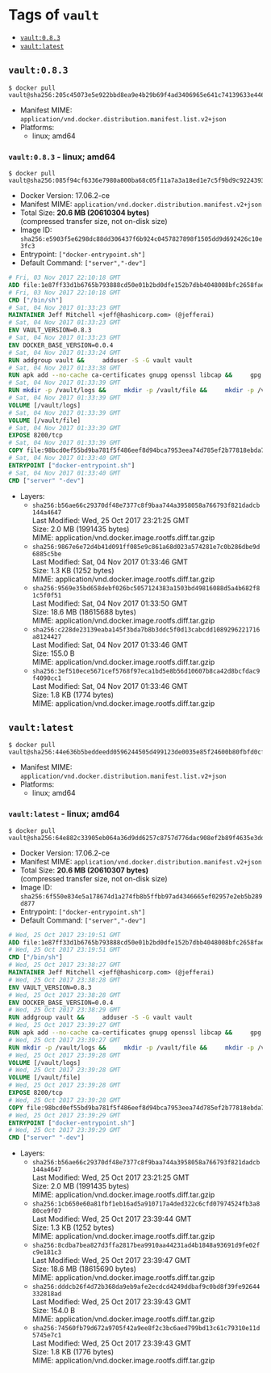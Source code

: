 <!-- THIS FILE IS GENERATED VIA './update-remote.sh' -->

# Tags of `vault`

-	[`vault:0.8.3`](#vault083)
-	[`vault:latest`](#vaultlatest)

## `vault:0.8.3`

```console
$ docker pull vault@sha256:205c45073e5e922bbd8ea9e4b29b69f4ad3406965e641c74139633e44601f83f
```

-	Manifest MIME: `application/vnd.docker.distribution.manifest.list.v2+json`
-	Platforms:
	-	linux; amd64

### `vault:0.8.3` - linux; amd64

```console
$ docker pull vault@sha256:085f94cf6336e7980a800ba68c05f11a7a3a18ed1e7c5f9bd9c9224393515c40
```

-	Docker Version: 17.06.2-ce
-	Manifest MIME: `application/vnd.docker.distribution.manifest.v2+json`
-	Total Size: **20.6 MB (20610304 bytes)**  
	(compressed transfer size, not on-disk size)
-	Image ID: `sha256:e5903f5e6298dc88dd306437f6b924c0457827898f1505dd9d692426c10e3fc3`
-	Entrypoint: `["docker-entrypoint.sh"]`
-	Default Command: `["server","-dev"]`

```dockerfile
# Fri, 03 Nov 2017 22:10:18 GMT
ADD file:1e87ff33d1b6765b793888cd50e01b2bd0dfe152b7dbb4048008bfc2658faea7 in / 
# Fri, 03 Nov 2017 22:10:18 GMT
CMD ["/bin/sh"]
# Sat, 04 Nov 2017 01:33:23 GMT
MAINTAINER Jeff Mitchell <jeff@hashicorp.com> (@jefferai)
# Sat, 04 Nov 2017 01:33:23 GMT
ENV VAULT_VERSION=0.8.3
# Sat, 04 Nov 2017 01:33:23 GMT
ENV DOCKER_BASE_VERSION=0.0.4
# Sat, 04 Nov 2017 01:33:24 GMT
RUN addgroup vault &&     adduser -S -G vault vault
# Sat, 04 Nov 2017 01:33:38 GMT
RUN apk add --no-cache ca-certificates gnupg openssl libcap &&     gpg --keyserver pgp.mit.edu --recv-keys 91A6E7F85D05C65630BEF18951852D87348FFC4C &&     mkdir -p /tmp/build &&     cd /tmp/build &&     wget https://releases.hashicorp.com/docker-base/${DOCKER_BASE_VERSION}/docker-base_${DOCKER_BASE_VERSION}_linux_amd64.zip &&     wget https://releases.hashicorp.com/docker-base/${DOCKER_BASE_VERSION}/docker-base_${DOCKER_BASE_VERSION}_SHA256SUMS &&     wget https://releases.hashicorp.com/docker-base/${DOCKER_BASE_VERSION}/docker-base_${DOCKER_BASE_VERSION}_SHA256SUMS.sig &&     gpg --batch --verify docker-base_${DOCKER_BASE_VERSION}_SHA256SUMS.sig docker-base_${DOCKER_BASE_VERSION}_SHA256SUMS &&     grep ${DOCKER_BASE_VERSION}_linux_amd64.zip docker-base_${DOCKER_BASE_VERSION}_SHA256SUMS | sha256sum -c &&     unzip docker-base_${DOCKER_BASE_VERSION}_linux_amd64.zip &&     cp bin/gosu bin/dumb-init /bin &&     wget https://releases.hashicorp.com/vault/${VAULT_VERSION}/vault_${VAULT_VERSION}_linux_amd64.zip &&     wget https://releases.hashicorp.com/vault/${VAULT_VERSION}/vault_${VAULT_VERSION}_SHA256SUMS &&     wget https://releases.hashicorp.com/vault/${VAULT_VERSION}/vault_${VAULT_VERSION}_SHA256SUMS.sig &&     gpg --batch --verify vault_${VAULT_VERSION}_SHA256SUMS.sig vault_${VAULT_VERSION}_SHA256SUMS &&     grep vault_${VAULT_VERSION}_linux_amd64.zip vault_${VAULT_VERSION}_SHA256SUMS | sha256sum -c &&     unzip -d /bin vault_${VAULT_VERSION}_linux_amd64.zip &&     cd /tmp &&     rm -rf /tmp/build &&     apk del gnupg openssl &&     rm -rf /root/.gnupg
# Sat, 04 Nov 2017 01:33:39 GMT
RUN mkdir -p /vault/logs &&     mkdir -p /vault/file &&     mkdir -p /vault/config &&     chown -R vault:vault /vault
# Sat, 04 Nov 2017 01:33:39 GMT
VOLUME [/vault/logs]
# Sat, 04 Nov 2017 01:33:39 GMT
VOLUME [/vault/file]
# Sat, 04 Nov 2017 01:33:39 GMT
EXPOSE 8200/tcp
# Sat, 04 Nov 2017 01:33:39 GMT
COPY file:98bcd0ef55bd9ba781f5f486eef8d94bca7953eea74d785ef2b77818ebda7972 in /usr/local/bin/docker-entrypoint.sh 
# Sat, 04 Nov 2017 01:33:40 GMT
ENTRYPOINT ["docker-entrypoint.sh"]
# Sat, 04 Nov 2017 01:33:40 GMT
CMD ["server" "-dev"]
```

-	Layers:
	-	`sha256:b56ae66c29370df48e7377c8f9baa744a3958058a766793f821dadcb144a4647`  
		Last Modified: Wed, 25 Oct 2017 23:21:25 GMT  
		Size: 2.0 MB (1991435 bytes)  
		MIME: application/vnd.docker.image.rootfs.diff.tar.gzip
	-	`sha256:9867e6e72d4b41d091ff085e9c861a68d023a574281e7c0b286dbe9d6885c5be`  
		Last Modified: Sat, 04 Nov 2017 01:33:46 GMT  
		Size: 1.3 KB (1252 bytes)  
		MIME: application/vnd.docker.image.rootfs.diff.tar.gzip
	-	`sha256:9569e35bd658debf026bc5057124383a1503bd49816088d5a4b682f81c5f0f51`  
		Last Modified: Sat, 04 Nov 2017 01:33:50 GMT  
		Size: 18.6 MB (18615688 bytes)  
		MIME: application/vnd.docker.image.rootfs.diff.tar.gzip
	-	`sha256:c228de23139eaba145f3bda7b8b3ddc5f0d13cabcdd1089296221716a8124427`  
		Last Modified: Sat, 04 Nov 2017 01:33:46 GMT  
		Size: 155.0 B  
		MIME: application/vnd.docker.image.rootfs.diff.tar.gzip
	-	`sha256:3ef510ece5671cef5768f97eca1bd5e8b56d10607b8ca42d8bcfdac9f4090cc1`  
		Last Modified: Sat, 04 Nov 2017 01:33:46 GMT  
		Size: 1.8 KB (1774 bytes)  
		MIME: application/vnd.docker.image.rootfs.diff.tar.gzip

## `vault:latest`

```console
$ docker pull vault@sha256:44e636b5beddeedd0596244505d499123de0035e85f24600b80fbfd0cf84c721
```

-	Manifest MIME: `application/vnd.docker.distribution.manifest.list.v2+json`
-	Platforms:
	-	linux; amd64

### `vault:latest` - linux; amd64

```console
$ docker pull vault@sha256:64e882c33905eb064a36d9dd6257c8757d776dac908ef2b89f4635e3dd06270b
```

-	Docker Version: 17.06.2-ce
-	Manifest MIME: `application/vnd.docker.distribution.manifest.v2+json`
-	Total Size: **20.6 MB (20610307 bytes)**  
	(compressed transfer size, not on-disk size)
-	Image ID: `sha256:6f550e834e5a178674d1a274fb8b5ffbb97ad4346665ef02957e2eb5b289d877`
-	Entrypoint: `["docker-entrypoint.sh"]`
-	Default Command: `["server","-dev"]`

```dockerfile
# Wed, 25 Oct 2017 23:19:51 GMT
ADD file:1e87ff33d1b6765b793888cd50e01b2bd0dfe152b7dbb4048008bfc2658faea7 in / 
# Wed, 25 Oct 2017 23:19:51 GMT
CMD ["/bin/sh"]
# Wed, 25 Oct 2017 23:38:27 GMT
MAINTAINER Jeff Mitchell <jeff@hashicorp.com> (@jefferai)
# Wed, 25 Oct 2017 23:38:28 GMT
ENV VAULT_VERSION=0.8.3
# Wed, 25 Oct 2017 23:38:28 GMT
ENV DOCKER_BASE_VERSION=0.0.4
# Wed, 25 Oct 2017 23:38:29 GMT
RUN addgroup vault &&     adduser -S -G vault vault
# Wed, 25 Oct 2017 23:39:27 GMT
RUN apk add --no-cache ca-certificates gnupg openssl libcap &&     gpg --keyserver pgp.mit.edu --recv-keys 91A6E7F85D05C65630BEF18951852D87348FFC4C &&     mkdir -p /tmp/build &&     cd /tmp/build &&     wget https://releases.hashicorp.com/docker-base/${DOCKER_BASE_VERSION}/docker-base_${DOCKER_BASE_VERSION}_linux_amd64.zip &&     wget https://releases.hashicorp.com/docker-base/${DOCKER_BASE_VERSION}/docker-base_${DOCKER_BASE_VERSION}_SHA256SUMS &&     wget https://releases.hashicorp.com/docker-base/${DOCKER_BASE_VERSION}/docker-base_${DOCKER_BASE_VERSION}_SHA256SUMS.sig &&     gpg --batch --verify docker-base_${DOCKER_BASE_VERSION}_SHA256SUMS.sig docker-base_${DOCKER_BASE_VERSION}_SHA256SUMS &&     grep ${DOCKER_BASE_VERSION}_linux_amd64.zip docker-base_${DOCKER_BASE_VERSION}_SHA256SUMS | sha256sum -c &&     unzip docker-base_${DOCKER_BASE_VERSION}_linux_amd64.zip &&     cp bin/gosu bin/dumb-init /bin &&     wget https://releases.hashicorp.com/vault/${VAULT_VERSION}/vault_${VAULT_VERSION}_linux_amd64.zip &&     wget https://releases.hashicorp.com/vault/${VAULT_VERSION}/vault_${VAULT_VERSION}_SHA256SUMS &&     wget https://releases.hashicorp.com/vault/${VAULT_VERSION}/vault_${VAULT_VERSION}_SHA256SUMS.sig &&     gpg --batch --verify vault_${VAULT_VERSION}_SHA256SUMS.sig vault_${VAULT_VERSION}_SHA256SUMS &&     grep vault_${VAULT_VERSION}_linux_amd64.zip vault_${VAULT_VERSION}_SHA256SUMS | sha256sum -c &&     unzip -d /bin vault_${VAULT_VERSION}_linux_amd64.zip &&     cd /tmp &&     rm -rf /tmp/build &&     apk del gnupg openssl &&     rm -rf /root/.gnupg
# Wed, 25 Oct 2017 23:39:27 GMT
RUN mkdir -p /vault/logs &&     mkdir -p /vault/file &&     mkdir -p /vault/config &&     chown -R vault:vault /vault
# Wed, 25 Oct 2017 23:39:28 GMT
VOLUME [/vault/logs]
# Wed, 25 Oct 2017 23:39:28 GMT
VOLUME [/vault/file]
# Wed, 25 Oct 2017 23:39:28 GMT
EXPOSE 8200/tcp
# Wed, 25 Oct 2017 23:39:28 GMT
COPY file:98bcd0ef55bd9ba781f5f486eef8d94bca7953eea74d785ef2b77818ebda7972 in /usr/local/bin/docker-entrypoint.sh 
# Wed, 25 Oct 2017 23:39:29 GMT
ENTRYPOINT ["docker-entrypoint.sh"]
# Wed, 25 Oct 2017 23:39:29 GMT
CMD ["server" "-dev"]
```

-	Layers:
	-	`sha256:b56ae66c29370df48e7377c8f9baa744a3958058a766793f821dadcb144a4647`  
		Last Modified: Wed, 25 Oct 2017 23:21:25 GMT  
		Size: 2.0 MB (1991435 bytes)  
		MIME: application/vnd.docker.image.rootfs.diff.tar.gzip
	-	`sha256:1cb650e60a81fbf1eb16ad5a910717a4ded322c6cfd07974524fb3a880ce9f07`  
		Last Modified: Wed, 25 Oct 2017 23:39:44 GMT  
		Size: 1.3 KB (1252 bytes)  
		MIME: application/vnd.docker.image.rootfs.diff.tar.gzip
	-	`sha256:8cdba7bea827d3ffa2817bea9910aa44231ad4b1848a93691d9fe02fc9e181c3`  
		Last Modified: Wed, 25 Oct 2017 23:39:47 GMT  
		Size: 18.6 MB (18615690 bytes)  
		MIME: application/vnd.docker.image.rootfs.diff.tar.gzip
	-	`sha256:dddcb26f4d72b368da9eb9afe2ecdcd4249ddbaf9c0bd8f39fe92644332818ad`  
		Last Modified: Wed, 25 Oct 2017 23:39:43 GMT  
		Size: 154.0 B  
		MIME: application/vnd.docker.image.rootfs.diff.tar.gzip
	-	`sha256:74560fb79d672a9705f42a9ee8f2c3bc6aed799bd13c61c79310e11d5745e7c1`  
		Last Modified: Wed, 25 Oct 2017 23:39:43 GMT  
		Size: 1.8 KB (1776 bytes)  
		MIME: application/vnd.docker.image.rootfs.diff.tar.gzip
